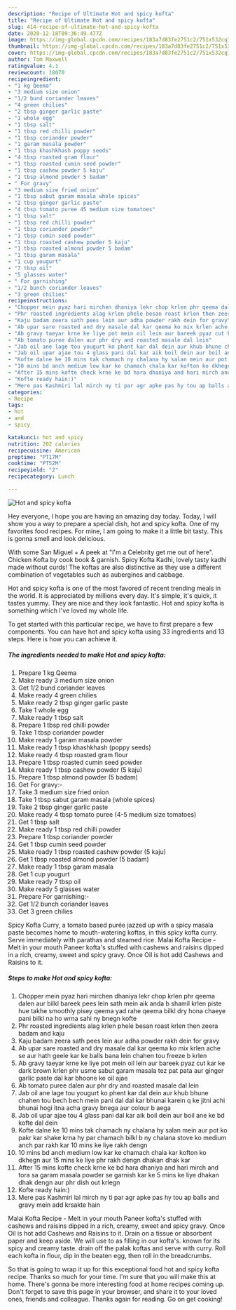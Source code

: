 ```yaml
---
description: "Recipe of Ultimate Hot and spicy kofta"
title: "Recipe of Ultimate Hot and spicy kofta"
slug: 414-recipe-of-ultimate-hot-and-spicy-kofta
date: 2020-12-18T09:36:49.477Z
image: https://img-global.cpcdn.com/recipes/183a7d83fe2751c2/751x532cq70/hot-and-spicy-kofta-recipe-main-photo.jpg
thumbnail: https://img-global.cpcdn.com/recipes/183a7d83fe2751c2/751x532cq70/hot-and-spicy-kofta-recipe-main-photo.jpg
cover: https://img-global.cpcdn.com/recipes/183a7d83fe2751c2/751x532cq70/hot-and-spicy-kofta-recipe-main-photo.jpg
author: Tom Maxwell
ratingvalue: 4.1
reviewcount: 18070
recipeingredient:
- "1 kg Qeema"
- "3 medium size onion"
- "1/2 bund coriander leaves"
- "4 green chilies"
- "2 tbsp ginger garlic paste"
- "1 whole egg"
- "1 tbsp salt"
- "1 tbsp red chilli powder"
- "1 tbsp coriander powder"
- "1 garam masala powder"
- "1 tbsp khashkhash poppy seeds"
- "4 tbsp roasted gram flour"
- "1 tbsp roasted cumin seed powder"
- "1 tbsp cashew powder 5 kaju"
- "1 tbsp almond powder 5 badam"
- " For gravy"
- "3 medium size fried onion"
- "1 tbsp sabut garam masala whole spices"
- "2 tbsp ginger garlic paste"
- "4 tbsp tomato puree 45 medium size tomatoes"
- "1 tbsp salt"
- "1 tbsp red chilli powder"
- "1 tbsp coriander powder"
- "1 tbsp cumin seed powder"
- "1 tbsp roasted cashew powder 5 kaju"
- "1 tbsp roasted almond powder 5 badam"
- "1 tbsp garam masala"
- "1 cup yougurt"
- "7 tbsp oil"
- "5 glasses water"
- " For garnishing"
- "1/2 bunch coriander leaves"
- "3 green chilies"
recipeinstructions:
- "Chopper mein pyaz hari mirchen dhaniya lekr chop krlen phr qeema dalen aur bilkl bareek pees lein sath mein aik anda b shamil krlen piste hue takhe smoothly pisey qeema yad rahe qeema bilkl dry hona chaeye pani bilkl na ho wrna sahi ny bnegn kofte"
- "Phr roasted ingredients alag krlen phele besan roast krlen then zeera badam and kaju"
- "Kaju badam zeera sath pees lein aur adha powder rakh dein for gravy"
- "Ab upar sare roasted and dry masale dal kar qeema ko mix krlen ache se aur hath geele kar ke balls bana lein chahen tou freeze b krlen"
- "Ab gravy taeyar krne ke liye pot mein oil lein aur bareek pyaz cut kar ke dark brown krlen phr usme sabut garam masala tez pat pata aur ginger garlic paste dal kar bhoone ke oil ajae"
- "Ab tomato puree dalen aur phr dry and roasted masale dal lein"
- "Jab oil ane lage tou yougurt ko phent kar dal dein aur khub bhune chahen tou bech bech mein pani dal dal kar bhunai karein q ke jitni achi bhunai hogi itna acha gravy bnega aur colour b aega"
- "Jab oil upar ajae tou 4 glass pani dal kar aik boil dein aur boil ane ke bd kofte dal dein"
- "Kofte dalne ke 10 mins tak chamach ny chalana hy salan mein aur pot ko pakr kar shake krna hy par chamach bilkl b ny chalana stove ko medium anch par rakh kar 10 mins ke liye rakh dengn"
- "10 mins bd anch medium low kar ke chamach chala kar kofton ko dkhegn aur 15 mins ke liye phr rakh dengn dhakan dhak kar"
- "After 15 mins kofte check krne ke bd hara dhaniya and hari mirch and tora sa garam masala powder se garnish kar ke 5 mins ke liye dhakan dhak dengn aur phr dish out krlegn"
- "Kofte ready hain:)"
- "Mere pas Kashmiri lal mirch ny ti par agr apke pas hy tou ap balls and gravy mein add krsakte hain"
categories:
- Recipe
tags:
- hot
- and
- spicy

katakunci: hot and spicy 
nutrition: 202 calories
recipecuisine: American
preptime: "PT17M"
cooktime: "PT52M"
recipeyield: "2"
recipecategory: Lunch

---
```



![Hot and spicy kofta](https://img-global.cpcdn.com/recipes/183a7d83fe2751c2/751x532cq70/hot-and-spicy-kofta-recipe-main-photo.jpg)

Hey everyone, I hope you are having an amazing day today. Today, I will show you a way to prepare a special dish, hot and spicy kofta. One of my favorites food recipes. For mine, I am going to make it a little bit tasty. This is gonna smell and look delicious.

With some San Miguel + A peek at &#34;I&#39;m a Celebrity get me out of here&#34;. Chicken Kofta by cook book &amp; garnish. Spicy Kofta Kadhi, lovely tasty kadhi made without curds! The koftas are also distinctive as they use a different combination of vegetables such as aubergines and cabbage.

Hot and spicy kofta is one of the most favored of recent trending meals in the world. It is appreciated by millions every day. It's simple, it's quick, it tastes yummy. They are nice and they look fantastic. Hot and spicy kofta is something which I've loved my whole life.


To get started with this particular recipe, we have to first prepare a few components. You can have hot and spicy kofta using 33 ingredients and 13 steps. Here is how you can achieve it.

<!--inarticleads1-->

##### The ingredients needed to make Hot and spicy kofta:

1. Prepare 1 kg Qeema
1. Make ready 3 medium size onion
1. Get 1/2 bund coriander leaves
1. Make ready 4 green chilies
1. Make ready 2 tbsp ginger garlic paste
1. Take 1 whole egg
1. Make ready 1 tbsp salt
1. Prepare 1 tbsp red chilli powder
1. Take 1 tbsp coriander powder
1. Make ready 1 garam masala powder
1. Make ready 1 tbsp khashkhash (poppy seeds)
1. Make ready 4 tbsp roasted gram flour
1. Prepare 1 tbsp roasted cumin seed powder
1. Make ready 1 tbsp cashew powder (5 kaju)
1. Prepare 1 tbsp almond powder (5 badam)
1. Get  For gravy:-
1. Take 3 medium size fried onion
1. Take 1 tbsp sabut garam masala (whole spices)
1. Take 2 tbsp ginger garlic paste
1. Make ready 4 tbsp tomato puree (4-5 medium size tomatoes)
1. Get 1 tbsp salt
1. Make ready 1 tbsp red chilli powder
1. Prepare 1 tbsp coriander powder
1. Get 1 tbsp cumin seed powder
1. Make ready 1 tbsp roasted cashew powder (5 kaju)
1. Get 1 tbsp roasted almond powder (5 badam)
1. Make ready 1 tbsp garam masala
1. Get 1 cup yougurt
1. Make ready 7 tbsp oil
1. Make ready 5 glasses water
1. Prepare  For garnishing:-
1. Get 1/2 bunch coriander leaves
1. Get 3 green chilies


Spicy Kofta Curry, a tomato based purée jazzed up with a spicy masala paste becomes home to mouth-watering koftas, in this spicy kofta curry. Serve immediately with parathas and steamed rice. Malai Kofta Recipe - Melt in your mouth Paneer kofta&#39;s stuffed with cashews and raisins dipped in a rich, creamy, sweet and spicy gravy. Once Oil is hot add Cashews and Raisins to it. 

<!--inarticleads2-->

##### Steps to make Hot and spicy kofta:

1. Chopper mein pyaz hari mirchen dhaniya lekr chop krlen phr qeema dalen aur bilkl bareek pees lein sath mein aik anda b shamil krlen piste hue takhe smoothly pisey qeema yad rahe qeema bilkl dry hona chaeye pani bilkl na ho wrna sahi ny bnegn kofte
1. Phr roasted ingredients alag krlen phele besan roast krlen then zeera badam and kaju
1. Kaju badam zeera sath pees lein aur adha powder rakh dein for gravy
1. Ab upar sare roasted and dry masale dal kar qeema ko mix krlen ache se aur hath geele kar ke balls bana lein chahen tou freeze b krlen
1. Ab gravy taeyar krne ke liye pot mein oil lein aur bareek pyaz cut kar ke dark brown krlen phr usme sabut garam masala tez pat pata aur ginger garlic paste dal kar bhoone ke oil ajae
1. Ab tomato puree dalen aur phr dry and roasted masale dal lein
1. Jab oil ane lage tou yougurt ko phent kar dal dein aur khub bhune chahen tou bech bech mein pani dal dal kar bhunai karein q ke jitni achi bhunai hogi itna acha gravy bnega aur colour b aega
1. Jab oil upar ajae tou 4 glass pani dal kar aik boil dein aur boil ane ke bd kofte dal dein
1. Kofte dalne ke 10 mins tak chamach ny chalana hy salan mein aur pot ko pakr kar shake krna hy par chamach bilkl b ny chalana stove ko medium anch par rakh kar 10 mins ke liye rakh dengn
1. 10 mins bd anch medium low kar ke chamach chala kar kofton ko dkhegn aur 15 mins ke liye phr rakh dengn dhakan dhak kar
1. After 15 mins kofte check krne ke bd hara dhaniya and hari mirch and tora sa garam masala powder se garnish kar ke 5 mins ke liye dhakan dhak dengn aur phr dish out krlegn
1. Kofte ready hain:)
1. Mere pas Kashmiri lal mirch ny ti par agr apke pas hy tou ap balls and gravy mein add krsakte hain


Malai Kofta Recipe - Melt in your mouth Paneer kofta&#39;s stuffed with cashews and raisins dipped in a rich, creamy, sweet and spicy gravy. Once Oil is hot add Cashews and Raisins to it. Drain on a tissue or absorbent paper and keep aside. We will use to as filling in our kofta&#39;s. known for its spicy and creamy taste. drain off the palak koftas and serve with curry. Roll each kofta in flour, dip in the beaten egg, then roll in the breadcrumbs. 

So that is going to wrap it up for this exceptional food hot and spicy kofta recipe. Thanks so much for your time. I'm sure that you will make this at home. There's gonna be more interesting food at home recipes coming up. Don't forget to save this page in your browser, and share it to your loved ones, friends and colleague. Thanks again for reading. Go on get cooking!
